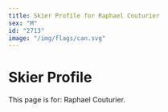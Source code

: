 ```yaml
---
title: Skier Profile for Raphael Couturier
sex: "M"
id: "2713"
image: "/img/flags/can.svg" 
---
```


# Skier Profile

This page is for: Raphael Couturier.
    